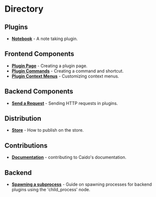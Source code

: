 # Directory

## Plugins

- **[Notebook](./plugins/notebook.md)** - A note taking plugin.

## Frontend Components

- **[Plugin Page](./components/page.md)** - Creating a plugin page.
- **[Plugin Commands](./components/command.md)** - Creating a command and shortcut.
- **[Plugin Context Menus](./components/menu.md)** - Customizing context menus.

## Backend Components

- **[Send a Request](./components/request.md)** - Sending HTTP requests in plugins.

## Distribution

- **[Store](./distribution/store.md)** - How to publish on the store.

## Contributions

- **[Documentation](./contributions/documentation.md)** - contributing to Caido's documentation.

## Backend

- **[Spawning a subprocess](./backend/subprocess.md)** - Guide on spawning processes for backend plugins using the 'child_process' node.
